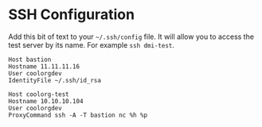 # SSH Configuration

Add this bit of text to your `~/.ssh/config` file. It will allow you to access the test server by its name. For example `ssh dmi-test`.

```
Host bastion
Hostname 11.11.11.16
User coolorgdev
IdentityFile ~/.ssh/id_rsa

Host coolorg-test
Hostname 10.10.10.104
User coolorgdev
ProxyCommand ssh -A -T bastion nc %h %p
```
